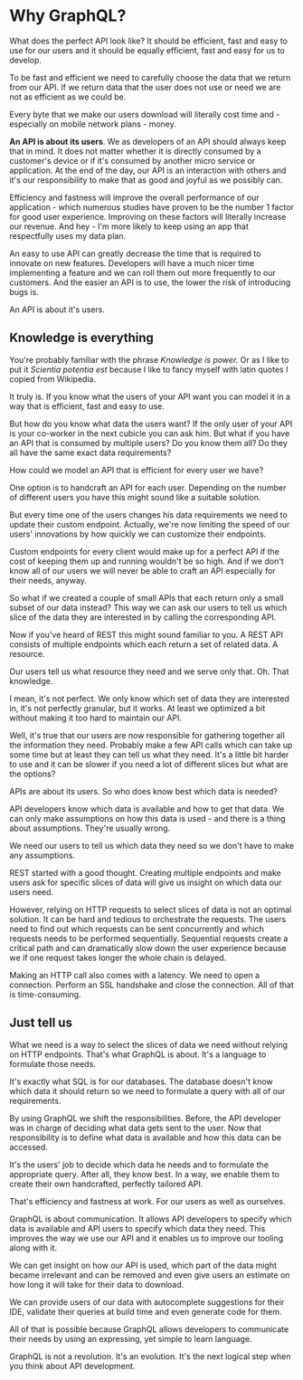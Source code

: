 # Why GraphQL?

What does the perfect API look like?
It should be efficient, fast and easy to use for our users
and it should be equally efficient, fast and easy for us to develop.

To be fast and efficient we need to carefully choose the data that we return from our API.
If we return data that the user does not use or need we are not as efficient as we could be.

Every byte that we make our users download will literally cost time
and - especially on mobile network plans - money.

**An API is about its users**. We as developers of an API should always keep that in mind.
It does not matter whether it is directly consumed by a customer's device or if it's consumed by another micro service or application.
At the end of the day, our API is an interaction with others and it's our responsibility to make that as good and joyful as we possibly can.

Efficiency and fastness will improve the overall performance of our application - which numerous studies have proven to be
the number 1 factor for good user experience. Improving on these factors will literally increase our revenue.
And hey - I'm more likely to keep using an app that respectfully uses my data plan.

An easy to use API can greatly decrease the time that is required to innovate on new features.
Developers will have a much nicer time implementing a feature and we can roll them out more frequently to our customers. And the easier an API is to use, the lower the risk of
introducing bugs is.

An API is about it's users.

## Knowledge is everything

You're probably familiar with the phrase _Knowledge is power._
Or as I like to put it _Scientia potentia est_ because I like to fancy myself with latin quotes I copied from Wikipedia.

It truly is.
If you know what the users of your API want you can model it in a way that is
efficient, fast and easy to use.

But how do you know what data the users want?
If the only user of your API is your co-worker in the next cubicle you can ask him.
But what if you have an API that is consumed by multiple users? Do you know them all?
Do they all have the same exact data requirements?

How could we model an API that is efficient for every user we have?

One option is to handcraft an API for each user.
Depending on the number of different users you have this might sound like a suitable solution.

But every time one of the users changes his data requirements we need to update their custom endpoint.
Actually, we're now limiting the speed of our users' innovations by how quickly we can customize their endpoints.

Custom endpoints for every client would make up for a perfect API if the cost
of keeping them up and running wouldn't be so high.
And if we don't know all of our users we will never be able to craft an API especially for their needs, anyway.

So what if we created a couple of small APIs that each return only a small subset of our data instead?
This way we can ask our users to tell us which slice of the data they are interested in by calling the corresponding API.

Now if you've heard of REST this might sound familiar to you.
A REST API consists of multiple endpoints which each return a set of related data. A resource.

Our users tell us what resource they need and we serve only that.
Oh. That knowledge.

I mean, it's not perfect. We only know which set of data they are interested in,
it's not perfectly granular, but it works. At least we optimized a bit without making
it too hard to maintain our API.

Well, it's true that our users are now responsible for gathering together all the information they need. Probably make a few API calls which can take up some time but at least they can tell us what they need. It's a little bit harder to use and it can be slower if you need a lot of different slices but what are the options?

APIs are about its users. So who does know best which data is needed?

API developers know which data is available and how to get that data.
We can only make assumptions on how this data is used - and there is a thing about assumptions. They're usually wrong.

We need our users to tell us which data they need so we don't have to make any assumptions.

REST started with a good thought. Creating multiple endpoints and make users ask for specific slices of data will give us insight on which data our users need.

However, relying on HTTP requests to select slices of data is not an optimal solution. It can be hard and tedious to orchestrate the requests. The users need to find out which requests can be sent concurrently and which requests needs to be performed sequentially.
Sequential requests create a critical path and can dramatically slow down the user experience because we if one request takes longer the whole chain is delayed.

Making an HTTP call also comes with a latency. We need to open a connection.
Perform an SSL handshake and close the connection. All of that is time-consuming.

## Just tell us

What we need is a way to select the slices of data we need without relying on HTTP endpoints.
That's what GraphQL is about. It's a language to formulate those needs.

It's exactly what SQL is for our databases.
The database doesn't know which data it should return so we need to formulate a query with all of our requirements.

By using GraphQL we shift the responsibilities. Before, the API developer was in charge of deciding what data gets sent to the user. Now that responsibility is to define what data is available and how this data can be accessed.

It's the users' job to decide which data he needs and to formulate the appropriate query. After all, they know best.
In a way, we enable them to create their own handcrafted, perfectly tailored API.

That's efficiency and fastness at work.
For our users as well as ourselves.

GraphQL is about communication. It allows API developers to specify which data is available and
API users to specify which data they need. This improves the way we use our API and
it enables us to improve our tooling along with it.

We can get insight on how our API is used,
which part of the data might became irrelevant and can be removed and even
give users an estimate on how long it will take for their data to download.

We can provide users of our data with autocomplete suggestions for their IDE,
validate their queries at build time and even generate code for them.

All of that is possible because GraphQL allows developers to communicate
their needs by using an expressing, yet simple to learn language.

GraphQL is not a revolution. It's an evolution. It's the next logical step when you think
about API development.
